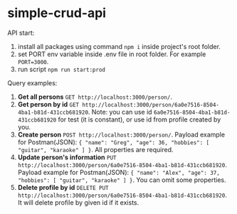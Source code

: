 # simple-crud-api

API start:
1. install all packages using command `npm i` inside project's root folder.
2. set PORT env variable inside .env file in root folder. For example `PORT=3000`.
3. run script `npm run start:prod`

Query examples:
1. **Get all persons** `GET http://localhost:3000/person/`.
2. **Get person by id** `GET http://localhost:3000/person/6a0e7516-8504-4ba1-b81d-431ccb681920`. Note: you can use id `6a0e7516-8504-4ba1-b81d-431ccb681920` for test (it is constant), or use id from profile created by you.
3. **Create person** `POST http://localhost:3000/person/`. Payload example for Postman(JSON): `{
    "name": "Greg",
    "age": 36,
    "hobbies": [
        "guitar",
        "karaoke"
    ]
}`.  All properties are required.
4. **Update person's information** `PUT http://localhost:3000/person/6a0e7516-8504-4ba1-b81d-431ccb681920`. Payload example for Postman(JSON): `{
    "name": "Alex",
    "age": 37,
    "hobbies": [
        "guitar",
        "karaoke"
    ]
}`. You can omit some properties.
5. **Delete profile by id** `DELETE PUT http://localhost:3000/person/6a0e7516-8504-4ba1-b81d-431ccb681920`. It will delete profile by given id if it exists.
